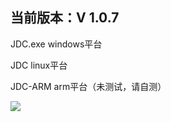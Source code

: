 ## 当前版本：V 1.0.7


JDC.exe windows平台

JDC linux平台

JDC-ARM arm平台（未测试，请自测）

![](https://raw.githubusercontent.com/dadaxiaoxiaod/JDC/main/pic.png)  
